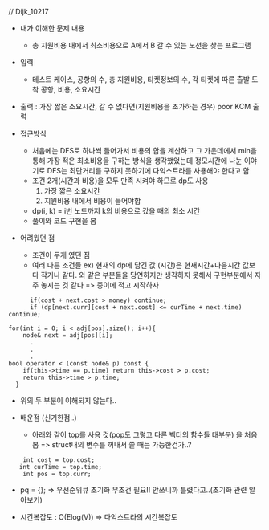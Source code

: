 // Dijk_10217

- 내가 이해한 문제 내용
	- 총 지원비용 내에서 최소비용으로 A에서 B 갈 수 있는 노선을 찾는 프로그램

- 입력 
	- 테스트 케이스, 공항의 수, 총 지원비용, 티켓정보의 수, 각 티켓에 따른 출발 도착 공항, 비용, 소요시간
- 출력 : 가장 짧은 소요시간, 갈 수 없다면(지원비용을 초가하는 경우) poor KCM 출력

- 접근방식
	- 처음에는 DFS로 하나씩 들어가서 비용의 합을 계산하고 그 가운데에서 min을 통해 가장 적은 최소비용을 구하는 방식을 생각했었는데 정모시간에 나눈 이야기로 DFS는 최단거리를 구하지 못하기에 다익스트라를 사용해야 한다고 함
	- 조건 2개(시간과 비용)을 모두 만족 시켜야 하므로 dp도 사용
		1. 가장 짧은 소요시간
		2. 지원비용 내에서 비용이 들어야함
	- dp(i, k) = i번 노드까지 k의 비용으로 갔을 때의 최소 시간
	- 풀이와 코드 구현을 봄

- 어려웠던 점
	- 조건이 두개 였던 점
	- 여러 다른 조건들 ex) 현재의 dp에 담긴 값 (시간)은 현재시간+다음시간 값보다 작거나 같다.  와 같은 부분들을 당연하지만 생각하지 못해서 구현부분에서 자주 놓지는 것 같다 => 종이에 적고 시작하자 

```
      if(cost + next.cost > money) continue;
      if (dp[next.curr][cost + next.cost] <= curTime + next.time) continue;
```
 
```
for(int i = 0; i < adj[pos].size(); i++){
	node& next = adj[pos][i];
      .
      .
      .
bool operator < (const node& p) const {
    if(this->time == p.time) return this->cost > p.cost;
    return this->time > p.time;
  }
```

- 위의 두 부분이 이해되지 않는다.. 

- 배운점 (신기한점..)
	- 아래와 같이 top를 사용 것(pop도 그렇고 다른 벡터의 함수들 대부분) 을 처음 봄 => struct내의 변수를 꺼내서 쓸 때는 가능한건가..?

```	
	int cost = top.cost;
   int curTime = top.time;
    int pos = top.curr;
 ```
 
 - pq = {}; => 우선순위큐 초기화 무조건 필요!! 안쓰니까 틀렸다고..(초기화 관련 알아보기)

- 시간복잡도 :  O(Elog(V)) => 다익스트라의 시간복잡도